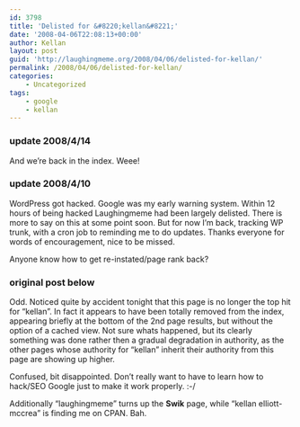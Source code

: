 ```yaml
---
id: 3798
title: 'Delisted for &#8220;kellan&#8221;'
date: '2008-04-06T22:08:13+00:00'
author: Kellan
layout: post
guid: 'http://laughingmeme.org/2008/04/06/delisted-for-kellan/'
permalink: /2008/04/06/delisted-for-kellan/
categories:
    - Uncategorized
tags:
    - google
    - kellan
---
```


### update 2008/4/14

And we’re back in the index. Weee!

### update 2008/4/10

WordPress got hacked. Google was my early warning system. Within 12 hours of being hacked Laughingmeme had been largely delisted. There is more to say on this at some point soon. But for now I’m back, tracking WP trunk, with a cron job to reminding me to do updates. Thanks everyone for words of encouragement, nice to be missed.

Anyone know how to get re-instated/page rank back?

### original post below

Odd. Noticed quite by accident tonight that this page is no longer the top hit for “kellan”. In fact it appears to have been totally removed from the index, appearing briefly at the bottom of the 2nd page results, but without the option of a cached view. Not sure whats happened, but its clearly something was done rather then a gradual degradation in authority, as the other pages whose authority for “kellan” inherit their authority from this page are showing up higher.

Confused, bit disappointed. Don’t really want to have to learn how to hack/SEO Google just to make it work properly. :-/

Additionally “laughingmeme” turns up the **Swik** page, while “kellan elliott-mccrea” is finding me on CPAN. Bah.